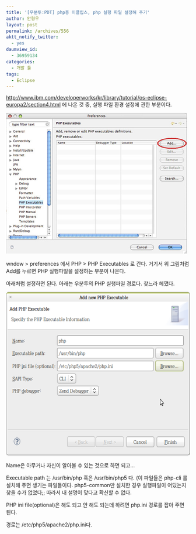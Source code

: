 ```yaml
---
title: '[우분투:PDT] php용 이클립스, php 실행 파일 설정해 주기'
author: 안형우
layout: post
permalink: /archives/556
aktt_notify_twitter:
  - yes
daumview_id:
  - 36959134
categories:
  - 개발 툴
tags:
  - Eclipse
---
```

<http://www.ibm.com/developerworks/kr/library/tutorial/os-eclipse-europa2/section4.html> 에 나온 것 중, 실행 파일 환경 설정에 관한 부분이다.

<img class="aligncenter" src="/uploads/legacy/old-images/1/cfile24.uf.123E4C4E4D4BC8F434FB5E.png" alt="" width="496" height="384" />

wndow > preferences 에서 PHP > PHP Executables 로 간다. 거기서 위 그림처럼 Add를 누르면 PHP 실행파일을 설정하는 부분이 나온다.

아래처럼 설정하면 된다. 아래는 우분투의 PHP 실행파일 경로다. 찾느라 헤맸다.

<img class="aligncenter" src="/uploads/legacy/old-images/1/cfile21.uf.150EEB564D4BC8F42B094A.png" alt="" width="580" height="446" />

Name은 아무거나 자신이 알아볼 수 있는 것으로 하면 되고&#8230;

Executable path 는 /usr/bin/php 혹은 /usr/bin/php5 다. (이 파일들은 php-cli 를 설치해 주면 생기는 파일들이다. php5-common만 설치한 경우 실행파일이 어딨는지 찾을 수가 없었다;; 따라서 내 설명이 맞다고 확신할 수 없다.

PHP ini file(optional)은 해도 되고 안 해도 되는데 하려면 php.ini 경로를 잡아 주면 된다.

경로는 /etc/php5/apache2/php.ini다.